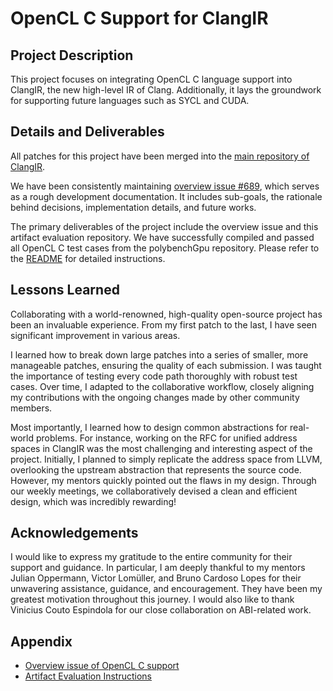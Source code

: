 # OpenCL C Support for ClangIR

## Project Description

This project focuses on integrating OpenCL C language support into ClangIR, the new high-level IR of Clang. Additionally, it lays the groundwork for supporting future languages such as SYCL and CUDA.

## Details and Deliverables

All patches for this project have been merged into the [main repository of ClangIR](https://github.com/llvm/clangir).

We have been consistently maintaining [overview issue #689](https://github.com/llvm/clangir/issues/689), which serves as a rough development documentation. It includes sub-goals, the rationale behind decisions, implementation details, and future works.

The primary deliverables of the project include the overview issue and this artifact evaluation repository. We have successfully compiled and passed all OpenCL C test cases from the polybenchGpu repository. Please refer to the [README](./README.md) for detailed instructions.

## Lessons Learned

Collaborating with a world-renowned, high-quality open-source project has been an invaluable experience. From my first patch to the last, I have seen significant improvement in various areas.

I learned how to break down large patches into a series of smaller, more manageable patches, ensuring the quality of each submission. I was taught the importance of testing every code path thoroughly with robust test cases. Over time, I adapted to the collaborative workflow, closely aligning my contributions with the ongoing changes made by other community members.

Most importantly, I learned how to design common abstractions for real-world problems. For instance, working on the RFC for unified address spaces in ClangIR was the most challenging and interesting aspect of the project. Initially, I planned to simply replicate the address space from LLVM, overlooking the upstream abstraction that represents the source code. However, my mentors quickly pointed out the flaws in my design. Through our weekly meetings, we collaboratively devised a clean and efficient design, which was incredibly rewarding!

## Acknowledgements

I would like to express my gratitude to the entire community for their support and guidance. In particular, I am deeply thankful to my mentors Julian Oppermann, Victor Lomüller, and Bruno Cardoso Lopes for their unwavering assistance, guidance, and encouragement. They have been my greatest motivation throughout this journey. I would also like to thank Vinicius Couto Espindola for our close collaboration on ABI-related work.

## Appendix

* [Overview issue of OpenCL C support](https://github.com/llvm/clangir/issues/689)
* [Artifact Evaluation Instructions](./README.md)
